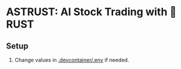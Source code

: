 # ASTRUST: AI Stock Trading with 🦀 RUST

## Setup

1. Change values in [.devcontainer/.env](.devcontainer/.env) if needed.
